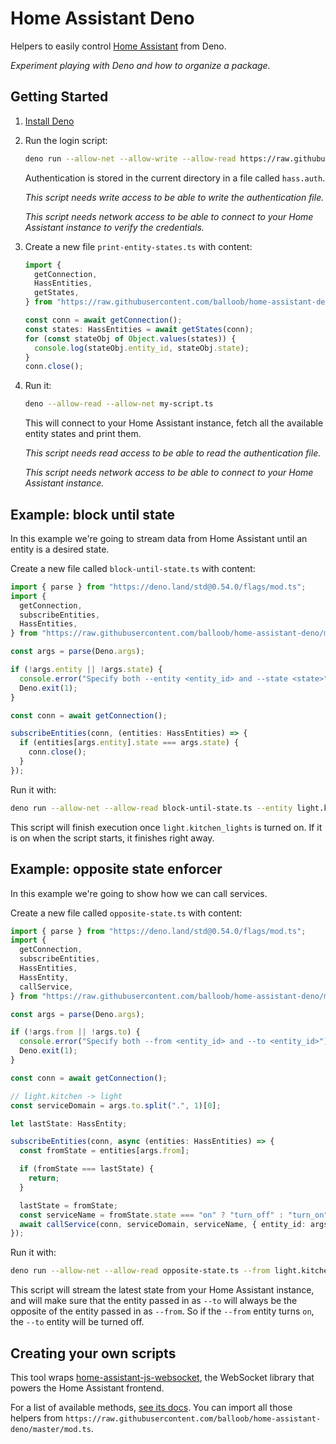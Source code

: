 # Home Assistant Deno

Helpers to easily control [Home Assistant](https://www.home-assistant.io/) from Deno.

_Experiment playing with Deno and how to organize a package._

## Getting Started

1. [Install Deno](https://deno.land/#installation)
2. Run the login script:

   ```bash
   deno run --allow-net --allow-write --allow-read https://raw.githubusercontent.com/balloob/home-assistant-deno/master/login.ts
   ```

   Authentication is stored in the current directory in a file called `hass.auth`.

   _This script needs write access to be able to write the authentication file._

   _This script needs network access to be able to connect to your Home Assistant instance to verify the credentials._

3. Create a new file `print-entity-states.ts` with content:

   ```ts
   import {
     getConnection,
     HassEntities,
     getStates,
   } from "https://raw.githubusercontent.com/balloob/home-assistant-deno/master/mod.ts";

   const conn = await getConnection();
   const states: HassEntities = await getStates(conn);
   for (const stateObj of Object.values(states)) {
     console.log(stateObj.entity_id, stateObj.state);
   }
   conn.close();
   ```

4. Run it:

   ```bash
   deno --allow-read --allow-net my-script.ts
   ```

   This will connect to your Home Assistant instance, fetch all the available entity states and print them.

   _This script needs read access to be able to read the authentication file._

   _This script needs network access to be able to connect to your Home Assistant instance._

## Example: block until state

In this example we're going to stream data from Home Assistant until an entity is a desired state.

Create a new file called `block-until-state.ts` with content:

```ts
import { parse } from "https://deno.land/std@0.54.0/flags/mod.ts";
import {
  getConnection,
  subscribeEntities,
  HassEntities,
} from "https://raw.githubusercontent.com/balloob/home-assistant-deno/master/mod.ts";

const args = parse(Deno.args);

if (!args.entity || !args.state) {
  console.error("Specify both --entity <entity_id> and --state <state>");
  Deno.exit(1);
}

const conn = await getConnection();

subscribeEntities(conn, (entities: HassEntities) => {
  if (entities[args.entity].state === args.state) {
    conn.close();
  }
});
```

Run it with:

```bash
deno run --allow-net --allow-read block-until-state.ts --entity light.kitchen_lights --state on
```

This script will finish execution once `light.kitchen_lights` is turned on. If it is on when the script starts, it finishes right away.

## Example: opposite state enforcer

In this example we're going to show how we can call services.

Create a new file called `opposite-state.ts` with content:

```ts
import { parse } from "https://deno.land/std@0.54.0/flags/mod.ts";
import {
  getConnection,
  subscribeEntities,
  HassEntities,
  HassEntity,
  callService,
} from "https://raw.githubusercontent.com/balloob/home-assistant-deno/master/mod.ts";

const args = parse(Deno.args);

if (!args.from || !args.to) {
  console.error("Specify both --from <entity_id> and --to <entity_id>");
  Deno.exit(1);
}

const conn = await getConnection();

// light.kitchen -> light
const serviceDomain = args.to.split(".", 1)[0];

let lastState: HassEntity;

subscribeEntities(conn, async (entities: HassEntities) => {
  const fromState = entities[args.from];

  if (fromState === lastState) {
    return;
  }

  lastState = fromState;
  const serviceName = fromState.state === "on" ? "turn_off" : "turn_on";
  await callService(conn, serviceDomain, serviceName, { entity_id: args.to });
});
```

Run it with:

```bash
deno run --allow-net --allow-read opposite-state.ts --from light.kitchen_lights --to light.bed_lights
```

This script will stream the latest state from your Home Assistant instance, and will make sure that the entity passed in as `--to` will always be the opposite of the entity passed in as `--from`. So if the `--from` entity turns `on`, the `--to` entity will be turned off.

## Creating your own scripts

This tool wraps [home-assistant-js-websocket](https://github.com/home-assistant/home-assistant-js-websocket/), the WebSocket library that powers the Home Assistant frontend.

For a list of available methods, [see its docs](https://github.com/home-assistant/home-assistant-js-websocket/#entities). You can import all those helpers from `https://raw.githubusercontent.com/balloob/home-assistant-deno/master/mod.ts`.
